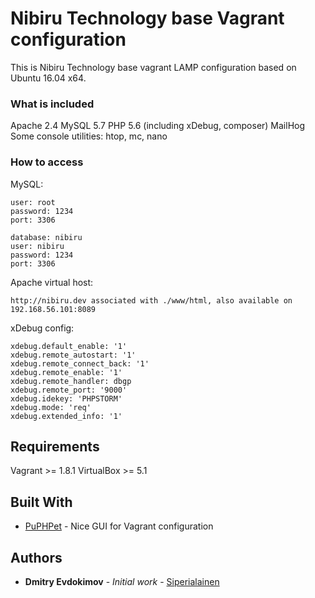# Nibiru Technology base Vagrant configuration

This is Nibiru Technology base vagrant LAMP configuration based on Ubuntu 16.04 x64.

### What is included

Apache 2.4
MySQL 5.7
PHP 5.6 (including xDebug, composer)
MailHog
Some console utilities: htop, mc, nano

### How to access

MySQL:

```
user: root
password: 1234
port: 3306
```

```
database: nibiru
user: nibiru
password: 1234
port: 3306
```

Apache virtual host:

```
http://nibiru.dev associated with ./www/html, also available on 192.168.56.101:8089
```

xDebug config:

```
xdebug.default_enable: '1'
xdebug.remote_autostart: '1'
xdebug.remote_connect_back: '1'
xdebug.remote_enable: '1'
xdebug.remote_handler: dbgp
xdebug.remote_port: '9000'
xdebug.idekey: 'PHPSTORM'
xdebug.mode: 'req'
xdebug.extended_info: '1'
```

## Requirements

Vagrant >= 1.8.1
VirtualBox >= 5.1

## Built With

* [PuPHPet](https://puphpet.com/) - Nice GUI for Vagrant configuration

## Authors

* **Dmitry Evdokimov** - *Initial work* - [Siperialainen](https://github.com/siperialainen)
